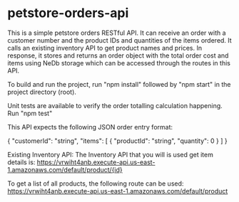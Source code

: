 # petstore-orders-api

This is a simple petstore orders RESTful API. It can receive an order with a customer number and the product IDs and quantities of the items ordered. It calls an existing inventory API to get product names and prices. In response, it stores and returns an order object with the total order cost and items using NeDb storage which can be accessed through the routes in this API.

To build and run the project, run "npm install" followed by "npm start" in the project directory (root).

Unit tests are available to verify the order totalling calculation happening.
Run "npm test"

This API expects the following JSON order entry format:

{
    "customerId": "string",
    "items": [
        {
            "productId": "string",
            "quantity": 0
        }
    ]
}

Existing Inventory API:
The Inventory API that you will is used get item details is:
https://vrwiht4anb.execute-api.us-east-1.amazonaws.com/default/product/{id}

To get a list of all products, the following route can be used:
https://vrwiht4anb.execute-api.us-east-1.amazonaws.com/default/product
